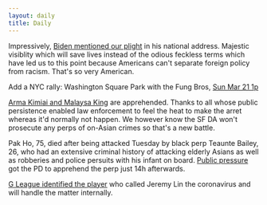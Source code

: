 ```yaml
---
layout: daily 
title: Daily
---
```


Impressively, [Biden mentioned our plight](https://www.vox.com/2021/3/11/22326462/joe-biden-anti-asian-racism?fbclid=IwAR04Pm-VLu2HjeuE9MhuOrZIrE-acsKxO3y6MPMMcKV4NV2QDYmcOadPvzU) in his national address. Majestic visiblity which will save lives instead of the odious feckless terms which have led us to this point because Americans can't separate foreign policy from racism. That's so very American.

Add a NYC rally: Washington Square Park with the Fung Bros, [Sun Mar 21 1p](//facebook.com/events/3796622673751682)

[Arma Kimiai and Malaysa King](//www.thesun.co.uk/news/14315668/uber-girls-malaysia-king-and-arna-kimiai-uber-attack/) are apprehended. Thanks to all whose public persistence enabled law enforcement to feel the heat to make the arret whereas it'd normally not happen. We however know the SF DA won't prosecute any perps of on-Asian crimes so that's a new battle.

Pak Ho, 75, died after being attacked Tuesday by black perp Teaunte Bailey, 26, who had an extensive criminal history of attacking elderly Asians as well as robberies and police persuits with his infant on board. [Public pressure](https://sanfrancisco.cbslocal.com/2021/03/10/update-suspect-in-brutal-assault-that-left-elderly-asian-man-on-life-support-identified) got the PD to apprehend the perp just 14h afterwards.

[G League identified the player](//www.si.com/nba/2021/03/12/g-league-identified-player-called-jeremy-lin-coronavirus) who called Jeremy Lin the coronavirus and will handle the matter internally.
